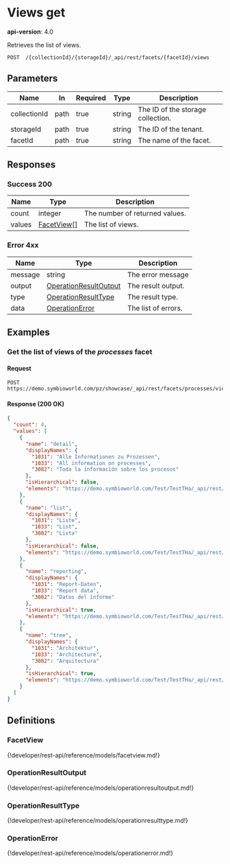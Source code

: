 # Views get

**api-version**: 4.0

Retrieves the list of views.

```
POST  /{collectionId}/{storageId}/_api/rest/facets/{facetId}/views
```

## Parameters

| Name | In | Required | Type | Description |
|---|---|---|---|---|
| collectionId | path | true | string | The ID of the storage collection. |
| storageId | path | true | string | The ID of the tenant. |
| facetId | path | true | string | The name of the facet. |

## Responses

### Success 200

| Name | Type | Description |
|---|---|---|
| count | integer | The number of returned values. |
| values | [FacetView[]](#facetview) | The list of views. |

### Error 4xx

| Name | Type | Description |
|---|---|---|
| message | string | The error message |
| output | [OperationResultOutput](#operationresultoutput) | The result output. |
| type | [OperationResultType](#operationresulttype) | The result type. |
| data | [OperationError](#operationerror) | The list of errors. |

## Examples

### Get the list of views of the *processes* facet

#### Request
```
POST https://demo.symbioworld.com/pz/showcase/_api/rest/facets/processes/views
```

#### Response (200 OK)
```json
{
  "count": 4,
  "values": [
    {
      "name": "detail",
      "displayNames": {
        "1031": "Alle Informationen zu Prozessen",
        "1033": "All information on processes",
        "3082": "Toda la información sobre los procesos"
      },
      "isHierarchical": false,
      "elements": "https://demo.symbioworld.com/Test/TestTHa/_api/rest/facets/processes/views/detail/elements"
    },
    {
      "name": "list",
      "displayNames": {
        "1031": "Liste",
        "1033": "List",
        "3082": "Lista"
      },
      "isHierarchical": false,
      "elements": "https://demo.symbioworld.com/Test/TestTHa/_api/rest/facets/processes/views/list/elements"
    },
    {
      "name": "reporting",
      "displayNames": {
        "1031": "Report-Daten",
        "1033": "Report data",
        "3082": "Datos del informe"
      },
      "isHierarchical": true,
      "elements": "https://demo.symbioworld.com/Test/TestTHa/_api/rest/facets/processes/views/reporting/elements"
    },
    {
      "name": "tree",
      "displayNames": {
        "1031": "Architektur",
        "1033": "Architecture",
        "3082": "Arquitectura"
      },
      "isHierarchical": true,
      "elements": "https://demo.symbioworld.com/Test/TestTHa/_api/rest/facets/processes/views/tree/elements"
    }
  ]
}
```

## Definitions

### FacetView
{!developer/rest-api/reference/models/facetview.md!}

### OperationResultOutput
{!developer/rest-api/reference/models/operationresultoutput.md!}

### OperationResultType
{!developer/rest-api/reference/models/operationresulttype.md!}

### OperationError
{!developer/rest-api/reference/models/operationerror.md!}

